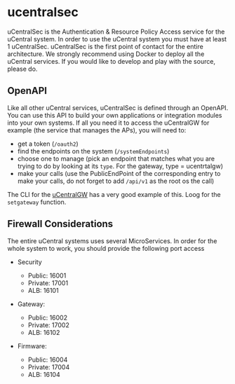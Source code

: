 # ucentralsec

uCentralSec is the Authentication & Resource Policy Access service for the uCentral system. In order to use the uCentral system
you must have at least 1 uCentralSec. uCentralSec is the first point of contact for the entire architecture. We strongly recommend using Docker 
to deploy all the uCentral services. If you would like to develop and play with the source, please do.

## OpenAPI
Like all other uCentral services, uCentralSec is defined through an OpenAPI. You can use this API to build your own applications or integration modules
into your own systems. If all you need it to access the uCentralGW for example (the service that manages the APs), you will need to:

- get a token (`/oauth2`)
- find the endpoints on the system (`/systemEndpoints`) 
- choose one to manage (pick an endpoint that matches what you are trying to do by looking at its `type`. For the gateway, type = ucentrtalgw)
- make your calls (use the PublicEndPoint of the corresponding entry to make your calls, do not forget to add `/api/v1` as the root os the call)

The CLI for the [uCentralGW](https://github.com/telecominfraproject/wlan-cloud-ucentralgw/blob/main/test_scripts/curl/cli) has a very good example of this. Loog for the `setgateway` 
function.

## Firewall Considerations
The entire uCentral systems uses several MicroServices. In order for the whole system to work, you should provide the following port
access

- Security
    - Public: 16001
    - Private: 17001
    - ALB: 16101

- Gateway:
    - Public: 16002
    - Private: 17002
    - ALB: 16102

- Firmware:
    - Public: 16004
    - Private: 17004
    - ALB: 16104
